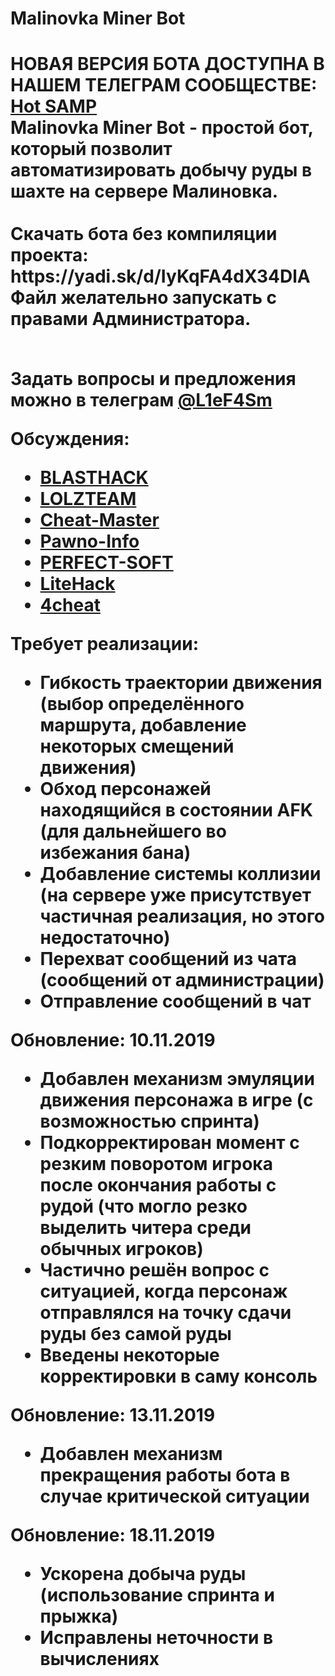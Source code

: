 <h1>Malinovka Miner Bot</h1>

<h1>НОВАЯ ВЕРСИЯ БОТА ДОСТУПНА В НАШЕМ ТЕЛЕГРАМ СООБЩЕСТВЕ: <a href="https://t.me/hotsamp">Hot SAMP</a></br>
<b>Malinovka Miner Bot</b> - простой бот, который позволит автоматизировать добычу руды в шахте на сервере Малиновка.
<br><br>Скачать бота без компиляции проекта: https://yadi.sk/d/IyKqFA4dX34DlA
<br>Файл желательно запускать с правами Администратора.<br><br>

Задать вопросы и предложения можно в телеграм <a href="https://telegram.me/L1eF4Sm">@L1eF4Sm</a>

<b>Обсуждения:</b>
- <a href="https://blast.hk/threads/42814/">BLASTHACK</a>
- <a href="https://lolzteam.org/threads/1205107//">LOLZTEAM</a>
- <a href="https://cheat-master.ru/forum/313-778511-1">Cheat-Master</a>
- <a href="https://pawno-info.ru/threads/321305-%D0%98%D1%81%D1%85%D0%BE%D0%B4%D0%BD%D0%B8%D0%BA%D0%B8-%D0%B1%D0%BE%D1%82%D0%B0-%D1%88%D0%B0%D1%85%D1%82%D1%91%D1%80%D0%B0-%D0%B4%D0%BB%D1%8F-Malinovka-RolePlay">Pawno-Info</a>
- <a href="https://perfect-soft.net/threads/bot-shaxtjor-dlja-malinovka-roleplay.3831/#post-34174">PERFECT-SOFT</a>
- <a href="https://litehack.ru/threads/bot-shaxtjor-dlja-malinovka-roleplay.17537/">LiteHack</a>
- <a href="https://4cheat.ru/showthread.php?p=1518621#post1518621">4cheat</a></br>


<b>Требует реализации:</b>
- Гибкость траектории движения (выбор определённого маршрута, добавление некоторых смещений движения)
- Обход персонажей находящийся в состоянии AFK (для дальнейшего во избежания бана)
- Добавление системы коллизии (на сервере уже присутствует частичная реализация, но этого недостаточно)
- Перехват сообщений из чата (сообщений от администрации)
- Отправление сообщений в чат

Обновление: <b>10.11.2019</b>
- Добавлен механизм эмуляции движения персонажа в игре (с возможностью спринта)
- Подкорректирован момент с резким поворотом игрока после окончания работы с рудой (что могло резко выделить читера среди обычных игроков)
- Частично решён вопрос с ситуацией, когда персонаж отправлялся на точку сдачи руды без самой руды
- Введены некоторые корректировки в саму консоль

Обновление: <b>13.11.2019</b><br>
- Добавлен механизм прекращения работы бота в случае критической ситуации

Обновление: <b>18.11.2019</b><br>
- Ускорена добыча руды (использование спринта и прыжка)
- Исправлены неточности в вычислениях
